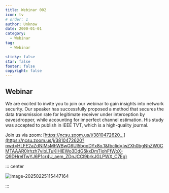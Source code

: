 ```yaml
---
title: Webinar 002
icon: tv
# order: 1
author: Unknow
date: 2000-01-01
category:
  - Webinar
tag:
  - Webinar

sticky: false
star: false
footer: false
copyright: false
---
```


## Webinar

We are excited to invite you to join our webinar to gain insights into network security. Our speaker has successfully proposed a method that secures the data transmission rate for legitimate receiver under interception by eavesdropper, while accounting for imperfect channel estimation. His study was accepted to publish in IEEE TVT, which is a high-quality journal.

Join us via zoom: [https://ncsu.zoom.us/j/3810472620...](https://ncsu.zoom.us/j/3810472620?pwd=HLFE2aZdNIMsMhWBwG6Ul5bqoDYx8o.1&fbclid=IwZXh0bgNhZW0CMTAAAR0lrhzh7vibLTuKIHIEWo3DdG5kxDmTlohFfWoX-Q9DHrelTwYJ6P1cr4U_aem_ZDnJCCl9brkJGLPWX_C7Eg)

::: center

<img src="C:\Users\muysengly\Desktop\my_github\cics\src\webinar\image-20250225115447164.png" alt="image-20250225115447164" />

:::
